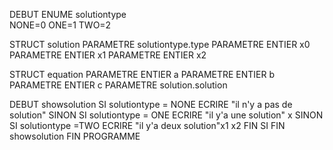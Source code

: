 DEBUT
ENUME solutiontype  
	NONE=0
	ONE=1
	TWO=2

STRUCT solution 
	PARAMETRE solutiontype.type
	PARAMETRE ENTIER x0
	PARAMETRE ENTIER x1	
	PARAMETRE ENTIER x2

STRUCT equation
	PARAMETRE ENTIER a
	PARAMETRE ENTIER b
	PARAMETRE ENTIER c
	PARAMETRE solution.solution

DEBUT showsolution
	SI solutiontype = NONE
		ECRIRE "il n'y a pas de solution"
	SINON SI solutiontype = ONE 
		ECRIRE "il y'a une solution" x
	SINON SI solutiontype =TWO
		ECRIRE "il y'a deux solution"x1 x2
	FIN SI
FIN showsolution
FIN PROGRAMME
